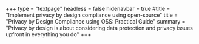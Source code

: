 +++
type = "textpage"
headless = false
hidenavbar = true
#title = "Implement privacy by design compliance using open-source"
title = "Privacy by Design Compliance using OSS: Practical Guide"
summary = "Privacy by design is about considering data protection and privacy issues upfront in everything you do"
+++
